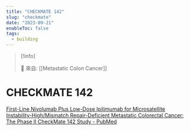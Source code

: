 ```yaml
---
title: "CHECKMATE 142"
slug: "checkmate"
date: "2023-09-21"
enableToc: false
tags:
  - building
---
```


> [!info]
>
> 🌱 來自: [[Metastatic Colon Cancer]]

# CHECKMATE 142

[First-Line Nivolumab Plus Low-Dose Ipilimumab for Microsatellite Instability-High/Mismatch Repair-Deficient Metastatic Colorectal Cancer: The Phase II CheckMate 142 Study - PubMed](https://pubmed-ncbi-nlm-nih-gov.autorpa.kfsyscc.org/34637336/)
